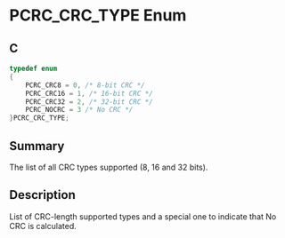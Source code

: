 # PCRC_CRC_TYPE Enum

## C

```c
typedef enum 
{
    PCRC_CRC8 = 0, /* 8-bit CRC */
    PCRC_CRC16 = 1, /* 16-bit CRC */
    PCRC_CRC32 = 2, /* 32-bit CRC */
    PCRC_NOCRC = 3 /* No CRC */
}PCRC_CRC_TYPE;
```

## Summary

The list of all CRC types supported (8, 16 and 32 bits).

## Description

List of CRC-length supported types and a special one to indicate that No CRC is calculated.
